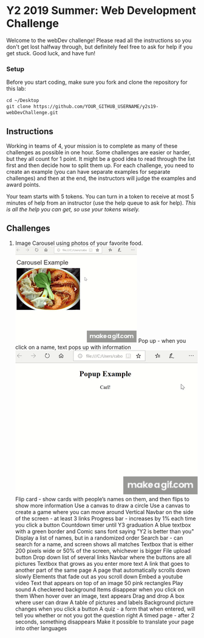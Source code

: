 # Y2 2019 Summer: Web Development Challenge

Welcome to the webDev challenge! Please read all the instructions so you don't
get lost halfway through, but definitely feel free to ask for help if you
get stuck. Good luck, and have fun!

### Setup

Before you start coding, make sure you fork and clone the repository
for this lab:
```
cd ~/Desktop
git clone https://github.com/YOUR_GITHUB_USERNAME/y2s19-webDevChallenge.git
```

## Instructions
Working in teams of 4, your mission is to complete as many of these challenges as possible in one hour. Some challenges are easier or harder, but they all count for 1 point. It might be a good idea to read through the list first and then decide how to split them up. For each challenge, you need to create an example (you can have separate examples for separate challenges) and then at the end, the instructors will judge the examples and award points.

Your team starts with 5 tokens. You can turn in a token to receive at most 5 minutes of help from an instructor (use the help queue to ask for help). *This is all the help you can get, so use your tokens wisely.*

## Challenges

1. Image Carousel using photos of your favorite food.
![Carousel Example](carousel.gif)
Pop up - when you click on a name, text pops up with information
![Popup Example](popup.gif)
Flip card - show cards with people’s names on them, and then flips to show more information
Use a canvas to draw a circle
Use a canvas to create a game where you can move around
Vertical Navbar on the side of the screen - at least 3 links
Progress bar - increases by 1% each time you click a button
Countdown timer until Y3 graduation
A blue textbox with a green border and Comic sans font saying "Y2 is better than you"
Display a list of names, but in a randomized order
Search bar - can search for a name, and screen shows all matches
Textbox that is either 200 pixels wide or 50% of the screen, whichever is bigger
File upload button
Drop down list of several links
Navbar where the buttons are all pictures
Textbox that grows as you enter more text
A link that goes to another part of the same page
A page that automatically scrolls down slowly
Elements that fade out as you scroll down
Embed a youtube video
Text that appears on top of an image
50 pink rectangles
Play sound
A checkered background
Items disappear when you click on them
When hover over an image, text appears
Drag and drop
A box where user can draw
A table of pictures and labels
Background picture changes when you click a button
A quiz - a form that when entered, will tell you whether or not you got the question right
A timed page - after 2 seconds, something disappears
Make it possible to translate your page into other languages



